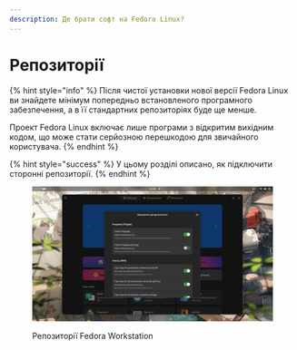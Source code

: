```yaml
---
description: Де брати софт на Fedora Linux?
---
```


# Репозиторії

{% hint style="info" %}
Після чистої установки нової версії Fedora Linux ви знайдете мінімум попередньо встановленого програмного забезпечення, а в її стандартних репозиторіях буде ще менше.

Проект Fedora Linux включає лише програми з відкритим вихідним кодом, що може стати серйозною перешкодою для звичайного користувача.
{% endhint %}

{% hint style="success" %}
У цьому розділі описано, як підключити сторонні репозиторії.
{% endhint %}

<figure><img src="../.gitbook/assets/image (1) (1) (1) (1) (1) (1) (1) (1) (1) (1) (1) (1).png" alt=""><figcaption><p>Репозиторії Fedora Workstation</p></figcaption></figure>
